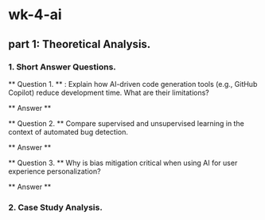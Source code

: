# wk-4-ai

##  part 1: Theoretical Analysis.

### 1. Short Answer Questions.

** Question 1. ** : Explain how AI-driven code generation tools (e.g., GitHub Copilot) reduce development time. What are their limitations?
  
** Answer **
   
** Question 2. **  Compare supervised and unsupervised learning in the context of automated bug detection.

** Answer **
  
** Question 3. ** Why is bias mitigation critical when using AI for user experience personalization?

** Answer **
  
### 2. Case Study Analysis.
